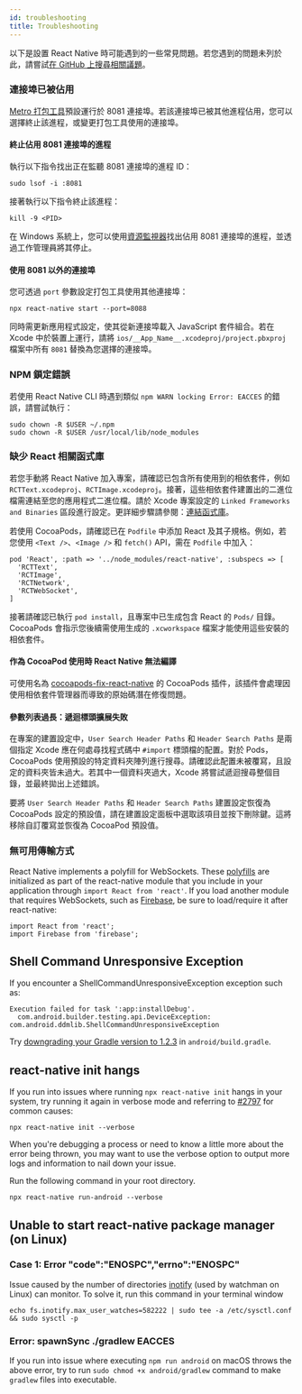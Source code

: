```yaml
---
id: troubleshooting
title: Troubleshooting
---
```


以下是設置 React Native 時可能遇到的一些常見問題。若您遇到的問題未列於此，請嘗試[在 GitHub 上搜尋相關議題](https://github.com/facebook/react-native/issues/)。

### 連接埠已被佔用

[Metro 打包工具][metro]預設運行於 8081 連接埠。若該連接埠已被其他進程佔用，您可以選擇終止該進程，或變更打包工具使用的連接埠。

#### 終止佔用 8081 連接埠的進程

執行以下指令找出正在監聽 8081 連接埠的進程 ID：

```shell
sudo lsof -i :8081
```

接著執行以下指令終止該進程：

```shell
kill -9 <PID>
```

在 Windows 系統上，您可以使用[資源監視器](https://stackoverflow.com/questions/48198/how-can-you-find-out-which-process-is-listening-on-a-port-on-windows)找出佔用 8081 連接埠的進程，並透過工作管理員將其停止。

#### 使用 8081 以外的連接埠

您可透過 `port` 參數設定打包工具使用其他連接埠：

```shell
npx react-native start --port=8088
```

同時需更新應用程式設定，使其從新連接埠載入 JavaScript 套件組合。若在 Xcode 中於裝置上運行，請將 `ios/__App_Name__.xcodeproj/project.pbxproj` 檔案中所有 `8081` 替換為您選擇的連接埠。

### NPM 鎖定錯誤

若使用 React Native CLI 時遇到類似 `npm WARN locking Error: EACCES` 的錯誤，請嘗試執行：

```shell
sudo chown -R $USER ~/.npm
sudo chown -R $USER /usr/local/lib/node_modules
```

### 缺少 React 相關函式庫

若您手動將 React Native 加入專案，請確認已包含所有使用到的相依套件，例如 `RCTText.xcodeproj`、`RCTImage.xcodeproj`。接著，這些相依套件建置出的二進位檔需連結至您的應用程式二進位檔。請於 Xcode 專案設定的 `Linked Frameworks and Binaries` 區段進行設定。更詳細步驟請參閱：[連結函式庫](linking-libraries-ios.md#content)。

若使用 CocoaPods，請確認已在 `Podfile` 中添加 React 及其子規格。例如，若您使用 `<Text />`、`<Image />` 和 `fetch()` API，需在 `Podfile` 中加入：

```
pod 'React', :path => '../node_modules/react-native', :subspecs => [
  'RCTText',
  'RCTImage',
  'RCTNetwork',
  'RCTWebSocket',
]
```

接著請確認已執行 `pod install`，且專案中已生成包含 React 的 `Pods/` 目錄。CocoaPods 會指示您後續需使用生成的 `.xcworkspace` 檔案才能使用這些安裝的相依套件。

#### 作為 CocoaPod 使用時 React Native 無法編譯

可使用名為 [cocoapods-fix-react-native](https://github.com/orta/cocoapods-fix-react-native) 的 CocoaPods 插件，該插件會處理因使用相依套件管理器而導致的原始碼潛在修復問題。

#### 參數列表過長：遞迴標頭擴展失敗

在專案的建置設定中，`User Search Header Paths` 和 `Header Search Paths` 是兩個指定 Xcode 應在何處尋找程式碼中 `#import` 標頭檔的配置。對於 Pods，CocoaPods 使用預設的特定資料夾陣列進行搜尋。請確認此配置未被覆寫，且設定的資料夾皆未過大。若其中一個資料夾過大，Xcode 將嘗試遞迴搜尋整個目錄，並最終拋出上述錯誤。

要將 `User Search Header Paths` 和 `Header Search Paths` 建置設定恢復為 CocoaPods 設定的預設值，請在建置設定面板中選取該項目並按下刪除鍵。這將移除自訂覆寫並恢復為 CocoaPod 預設值。

### 無可用傳輸方式

React Native implements a polyfill for WebSockets. These [polyfills](https://github.com/facebook/react-native/blob/0.70-stable/Libraries/Core/InitializeCore.js) are initialized as part of the react-native module that you include in your application through `import React from 'react'`. If you load another module that requires WebSockets, such as [Firebase](https://github.com/facebook/react-native/issues/3645), be sure to load/require it after react-native:

```
import React from 'react';
import Firebase from 'firebase';
```

## Shell Command Unresponsive Exception

If you encounter a ShellCommandUnresponsiveException exception such as:

```
Execution failed for task ':app:installDebug'.
  com.android.builder.testing.api.DeviceException: com.android.ddmlib.ShellCommandUnresponsiveException
```

Try [downgrading your Gradle version to 1.2.3](https://github.com/facebook/react-native/issues/2720) in `android/build.gradle`.

## react-native init hangs

If you run into issues where running `npx react-native init` hangs in your system, try running it again in verbose mode and referring to [#2797](https://github.com/facebook/react-native/issues/2797) for common causes:

```shell
npx react-native init --verbose
```

When you're debugging a process or need to know a little more about the error being thrown, you may want to use the verbose option to output more logs and information to nail down your issue.

Run the following command in your root directory.

```shell
npx react-native run-android --verbose
```

## Unable to start react-native package manager (on Linux)

### Case 1: Error "code":"ENOSPC","errno":"ENOSPC"

Issue caused by the number of directories [inotify](https://github.com/guard/listen/wiki/Increasing-the-amount-of-inotify-watchers) (used by watchman on Linux) can monitor. To solve it, run this command in your terminal window

```shell
echo fs.inotify.max_user_watches=582222 | sudo tee -a /etc/sysctl.conf && sudo sysctl -p
```

### Error: spawnSync ./gradlew EACCES

If you run into issue where executing `npm run android` on macOS throws the above error, try to run `sudo chmod +x android/gradlew` command to make `gradlew` files into executable.

[metro]: https://metrobundler.dev/